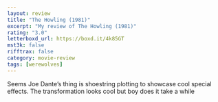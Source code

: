 ```yaml
---
layout: review
title: "The Howling (1981)"
excerpt: "My review of The Howling (1981)"
rating: "3.0"
letterboxd_url: https://boxd.it/4k85GT
mst3k: false
rifftrax: false
category: movie-review
tags: [werewolves]
---
```


Seems Joe Dante’s thing is shoestring plotting to showcase cool special effects. The transformation looks cool but boy does it take a while
